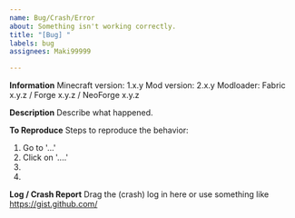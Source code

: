 ```yaml
---
name: Bug/Crash/Error
about: Something isn't working correctly.
title: "[Bug] "
labels: bug
assignees: Maki99999

---
```


**Information**
Minecraft version: 1.x.y
Mod version: 2.x.y
Modloader: Fabric x.y.z / Forge x.y.z  / NeoForge x.y.z

**Description**
Describe what happened.

**To Reproduce**
Steps to reproduce the behavior:
1. Go to '...'
2. Click on '....'
3. 
4. 

**Log / Crash Report**
Drag the (crash) log in here or use something like https://gist.github.com/
